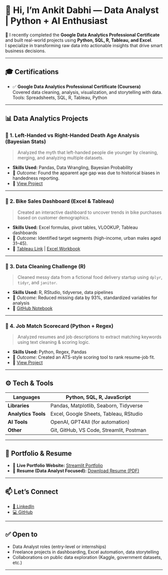 # 👋 Hi, I’m Ankit Dabhi — Data Analyst | Python + AI Enthusiast

🎯 I recently completed the **Google Data Analytics Professional Certificate** and built real-world projects using **Python, SQL, R, Tableau, and Excel**.  
I specialize in transforming raw data into actionable insights that drive smart business decisions.

---

## 🎓 Certifications

- ✅ **Google Data Analytics Professional Certificate (Coursera)**  
  Covered data cleaning, analysis, visualization, and storytelling with data.  
  Tools: Spreadsheets, SQL, R, Tableau, Python

---

## 📊 Data Analytics Projects

### 📁 1. Left-Handed vs Right-Handed Death Age Analysis (Bayesian Stats)
> Analyzed the myth that left-handed people die younger by cleaning, merging, and analyzing multiple datasets.

- **Skills Used:** Pandas, Data Wrangling, Bayesian Probability  
- 📌 *Outcome:* Found the apparent age gap was due to historical biases in handedness reporting.  
- 🔗 [View Project](https://github.com/ankitdabhi001/data-analytics-projects/blob/main/handedness_analysis.ipynb)

---

### 🛒 2. Bike Sales Dashboard (Excel & Tableau)
> Created an interactive dashboard to uncover trends in bike purchases based on customer demographics.

- **Skills Used:** Excel formulas, pivot tables, VLOOKUP, Tableau dashboards  
- 📌 *Outcome:* Identified target segments (high-income, urban males aged 31–45).  
- 🔗 [Tableau Link](#) | [Excel Workbook](#)

---

### 🧹 3. Data Cleaning Challenge (R)
> Cleaned messy data from a fictional food delivery startup using `dplyr`, `tidyr`, and `janitor`.

- **Skills Used:** R, RStudio, tidyverse, data pipelines  
- 📌 *Outcome:* Reduced missing data by 93%, standardized variables for analysis  
- 🔗 [GitHub Notebook](#)

---

### 💼 4. Job Match Scorecard (Python + Regex)
> Analyzed resumes and job descriptions to extract matching keywords using text cleaning & scoring logic.

- **Skills Used:** Python, Regex, Pandas  
- 📌 *Outcome:* Created an ATS-style scoring tool to rank resume-job fit.  
- 🔗 [View Project](https://github.com/ankitdabhi001/python-Ai-Roadmap/blob/main/All%20Projects/Resume_Ai(PROJECT).py)

---

## ⚙️ Tech & Tools

| **Languages**        | Python, SQL, R, JavaScript        |
|----------------------|-----------------------------------|
| **Libraries**        | Pandas, Matplotlib, Seaborn, Tidyverse |
| **Analytics Tools**  | Excel, Google Sheets, Tableau, RStudio |
| **AI Tools**         | OpenAI, GPT4All (for automation)  |
| **Other**            | Git, GitHub, VS Code, Streamlit, Postman |

---

## 📄 Portfolio & Resume

- 🔗 **Live Portfolio Website:** [Streamlit Portfolio](https://python-ai-roadmap-bmgd4qgi2zk7uv9zddlsiv.streamlit.app/)
- 📄 **Resume (Data Analyst Focused):** [Download Resume (PDF)](https://github.com/ankitdabhi001/your-resume-link)

---

## 📫 Let’s Connect

- [🔗 LinkedIn](https://www.linkedin.com/in/ankitdabhi)
- [💻 GitHub](https://github.com/ankitdabhi001)

---

## ✅ Open to

- Data Analyst roles (entry-level or internships)  
- Freelance projects in dashboarding, Excel automation, data storytelling  
- Collaborations on public data exploration (Kaggle, government datasets, etc.)

---
